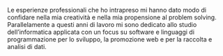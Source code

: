 Le esperienze professionali che ho intrapreso mi hanno dato modo di confidare nella mia creatività e nella mia propensione al problem solving. Parallelamente a questi anni di lavoro mi sono dedicato allo studio dell’informatica applicata con un focus su software e linguaggi di programmazione per lo sviluppo, la promozione web e per la raccolta e analisi di dati.
